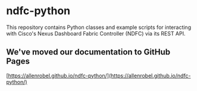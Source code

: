 # ndfc-python

This repository contains Python classes and example scripts for interacting
with Cisco's Nexus Dashboard Fabric Controller (NDFC) via its REST API.

## We've moved our documentation to GitHub Pages

[https://allenrobel.github.io/ndfc-python/](https://allenrobel.github.io/ndfc-python/)
